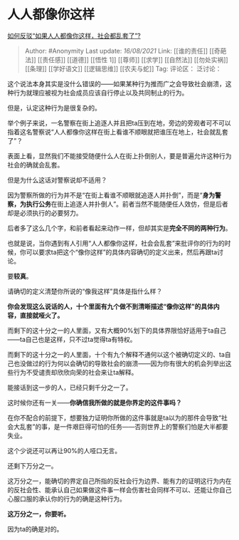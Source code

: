 # 人人都像你这样
[如何反驳“如果人人都像你这样，社会都乱套了”?](https://www.zhihu.com/question/428290088/answer/2060531365)

> Author: #Anonymity
> Last update: *16/08/2021*
> Link: [[谁的责任]] [[奇葩法]] [[责任感]] [[道德]] [[悟性 1]] [[尊师]] [[求学]] [[自然法]] [[勿处实祸]] [[条理]] [[学好语文]] [[逻辑思维]] [[农夫与蛇]]
> Tag:
> 评论区：
> 泛讨论：

这个说法本身其实是没什么错误的——如果某种行为推而广之会导致社会崩溃，这种行为就理应被视为社会成员应该自行停止以及共同制止的行为。

但是，认定这种行为是很复杂的。

举个例子来说，一名警察在街上追逐人并且把ta压到在地，旁边的旁观者可不可以指着这名警察说“人人都像你这样在街上看谁不顺眼就把谁压在地上，社会就乱套了”？

表面上看，显然我们不能接受随便什么人在街上扑倒别人，要是普遍允许这种行为社会的确就会乱套。

但是为什么这话对警察说却不适用？

因为警察所做的行为并不是“在街上看谁不顺眼就追逐人并扑倒”，而是“**身为警察，为执行公务**在街上追逐人并扑倒人”。前者当然不能随便任人效仿，但是后者却是必须执行的必要努力。

后者多了这么几个字，和前者看起来动作一样，但却其实是**完全不同的两种行为**。

也就是说，当你遇到有人引用“人人都像你这样，社会会乱套”来批评你的行为的时候，你可以要求ta把这个“像你这样”的具体内容确切的定义出来，然后再跟ta讨论。

要**较真**。

请确切的定义清楚你所说的“像我这样”具体是指什么样？

**你会发现这么说话的人，十个里面有九个做不到清晰描述“像你这样”的具体内容，直接就哑火了。**

而剩下的这十分之一的人里面，又有大概90%划下的具体界限恰好适用于ta自己——ta自己也是这样，只不过ta觉得ta有特权。

而剩下的这十分之一的人里面，十个有九个解释不通何以这个被确切定义的、ta自己也没做过的行为何以会确切的导致社会的崩溃——因为你有很大的机会列举出这些行为不受谴责却欣欣向荣的社会来让ta解释。

能接话到这一步的人，已经只剩千分之一了。

这时候你还有一关——**你确信我所做的就是你界定的这件事吗？**

在你不配合的前提下，想要独力证明你所做的这件事就是ta以为的那件会导致“社会大乱套”的事，是一件艰巨得可怕的任务——否则世界上的警察们怕是大半都要失业。

这个少说还可以再让90%的人哑口无言。

还剩下万分之一。

这万分之一，能确切的界定自己所指的反社会行为边界、能有力的证明这行为内在的反社会性、能承认自己如果做这件事一样会伤害社会同样不可以、还能让你自己心服口服的承认你的行为的确是这种行为。

**这万分之一，你要听。**

因为ta的确是对的。
